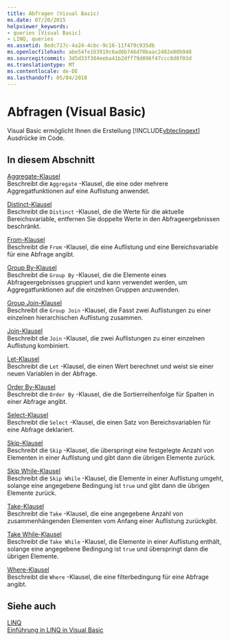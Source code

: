 ```yaml
---
title: Abfragen (Visual Basic)
ms.date: 07/20/2015
helpviewer_keywords:
- queries [Visual Basic]
- LINQ, queries
ms.assetid: 8edc717c-4a24-4cbc-9c16-11f479c935db
ms.openlocfilehash: abe54fe163919c6ad6b746d70baac2482e80b948
ms.sourcegitcommit: 3d5d33f384eeba41b2dff79d096f47ccc8d8f03d
ms.translationtype: MT
ms.contentlocale: de-DE
ms.lasthandoff: 05/04/2018
---
```

# <a name="queries-visual-basic"></a>Abfragen (Visual Basic)
Visual Basic ermöglicht Ihnen die Erstellung [!INCLUDE[vbteclinqext](~/includes/vbteclinqext-md.md)] Ausdrücke im Code.  
  
## <a name="in-this-section"></a>In diesem Abschnitt  
 [Aggregate-Klausel](../../../visual-basic/language-reference/queries/aggregate-clause.md)  
 Beschreibt die `Aggregate` -Klausel, die eine oder mehrere Aggregatfunktionen auf eine Auflistung anwendet.  
  
 [Distinct-Klausel](../../../visual-basic/language-reference/queries/distinct-clause.md)  
 Beschreibt die `Distinct` -Klausel, die die Werte für die aktuelle Bereichsvariable, entfernen Sie doppelte Werte in den Abfrageergebnissen beschränkt.  
  
 [From-Klausel](../../../visual-basic/language-reference/queries/from-clause.md)  
 Beschreibt die `From` -Klausel, die eine Auflistung und eine Bereichsvariable für eine Abfrage angibt.  
  
 [Group By-Klausel](../../../visual-basic/language-reference/queries/group-by-clause.md)  
 Beschreibt die `Group By` -Klausel, die die Elemente eines Abfrageergebnisses gruppiert und kann verwendet werden, um Aggregatfunktionen auf die einzelnen Gruppen anzuwenden.  
  
 [Group Join-Klausel](../../../visual-basic/language-reference/queries/group-join-clause.md)  
 Beschreibt die `Group Join` -Klausel, die Fasst zwei Auflistungen zu einer einzelnen hierarchischen Auflistung zusammen.  
  
 [Join-Klausel](../../../visual-basic/language-reference/queries/join-clause.md)  
 Beschreibt die `Join` -Klausel, die zwei Auflistungen zu einer einzelnen Auflistung kombiniert.  
  
 [Let-Klausel](../../../visual-basic/language-reference/queries/let-clause.md)  
 Beschreibt die `Let` -Klausel, die einen Wert berechnet und weist sie einer neuen Variablen in der Abfrage.  
  
 [Order By-Klausel](../../../visual-basic/language-reference/queries/order-by-clause.md)  
 Beschreibt die `Order By` -Klausel, die die Sortierreihenfolge für Spalten in einer Abfrage angibt.  
  
 [Select-Klausel](../../../visual-basic/language-reference/queries/select-clause.md)  
 Beschreibt die `Select` -Klausel, die einen Satz von Bereichsvariablen für eine Abfrage deklariert.  
  
 [Skip-Klausel](../../../visual-basic/language-reference/queries/skip-clause.md)  
 Beschreibt die `Skip` -Klausel, die überspringt eine festgelegte Anzahl von Elementen in einer Auflistung und gibt dann die übrigen Elemente zurück.  
  
 [Skip While-Klausel](../../../visual-basic/language-reference/queries/skip-while-clause.md)  
 Beschreibt die `Skip While` -Klausel, die Elemente in einer Auflistung umgeht, solange eine angegebene Bedingung ist `true` und gibt dann die übrigen Elemente zurück.  
  
 [Take-Klausel](../../../visual-basic/language-reference/queries/take-clause.md)  
 Beschreibt die `Take` -Klausel, die eine angegebene Anzahl von zusammenhängenden Elementen vom Anfang einer Auflistung zurückgibt.  
  
 [Take While-Klausel](../../../visual-basic/language-reference/queries/take-while-clause.md)  
 Beschreibt die `Take While` -Klausel, die Elemente in einer Auflistung enthält, solange eine angegebene Bedingung ist `true` und überspringt dann die übrigen Elemente.  
  
 [Where-Klausel](../../../visual-basic/language-reference/queries/where-clause.md)  
 Beschreibt die `Where` -Klausel, die eine filterbedingung für eine Abfrage angibt.  
  
## <a name="see-also"></a>Siehe auch  
 [LINQ](../../../visual-basic/programming-guide/language-features/linq/index.md)  
 [Einführung in LINQ in Visual Basic](../../../visual-basic/programming-guide/language-features/linq/introduction-to-linq.md)
